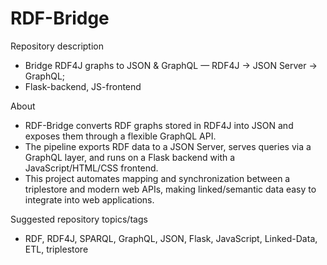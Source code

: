 # RDF-Bridge

Repository description 
- Bridge RDF4J graphs to JSON & GraphQL — RDF4J → JSON Server → GraphQL;
- Flask-backend, JS-frontend

About 
- RDF-Bridge converts RDF graphs stored in RDF4J into JSON and exposes them through a flexible GraphQL API.
- The pipeline exports RDF data to a JSON Server, serves queries via a GraphQL layer, and runs on a Flask backend with a JavaScript/HTML/CSS frontend.
- This project automates mapping and synchronization between a triplestore and modern web APIs, making linked/semantic data easy to integrate into web applications.

Suggested repository topics/tags
- RDF, RDF4J, SPARQL, GraphQL, JSON, Flask, JavaScript, Linked-Data, ETL, triplestore
